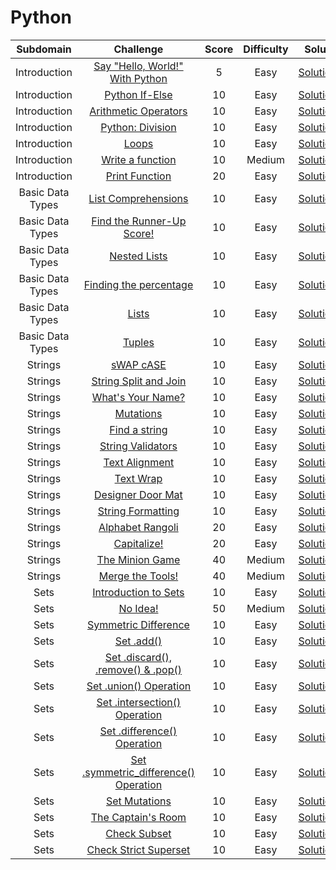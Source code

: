 # Python

|          Subdomain          |                                                        Challenge                                                         | Score  | Difficulty |                                                        Solution                                                        |
|:---------------------------:|:------------------------------------------------------------------------------------------------------------------------:|:------:|:----------:|:----------------------------------------------------------------------------------------------------------------------:|
|         Introduction        | [Say "Hello, World!" With Python](https://www.hackerrank.com/challenges/py-hello-world)                                  |    5   |    Easy    | [Solution.py](Introduction/Say%20Hello%2C%20World!%20With%20Python/Solution.py)                                 |
|         Introduction        | [Python If-Else](https://www.hackerrank.com/challenges/py-if-else)                                                       |   10   |    Easy    | [Solution.py](Introduction/Python%20If-Else/Solution.py)                                                        |
|         Introduction        | [Arithmetic Operators](https://www.hackerrank.com/challenges/python-arithmetic-operators)                                |   10   |    Easy    | [Solution.py](Introduction/Arithmetic%20Operators/Solution.py)                                                  |
|         Introduction        | [Python: Division](https://www.hackerrank.com/challenges/python-division)                                                |   10   |    Easy    | [Solution.py](Introduction/Python%20Division/Solution.py)                                                       |
|         Introduction        | [Loops](https://www.hackerrank.com/challenges/python-loops)                                                              |   10   |    Easy    | [Solution.py](Introduction/Loops/Solution.py)                                                                   |
|         Introduction        | [Write a function](https://www.hackerrank.com/challenges/write-a-function)                                               |   10   |   Medium   | [Solution.py](Introduction/Write%20a%20function/Solution.py)                                                    |
|         Introduction        | [Print Function](https://www.hackerrank.com/challenges/python-print)                                                     |   20   |    Easy    | [Solution.py](Introduction/Print%20Function/Solution.py)                                                        |
|       Basic Data Types      | [List Comprehensions](https://www.hackerrank.com/challenges/list-comprehensions)                                         |   10   |    Easy    | [Solution.py](Basic%20Data%20Types/List%20Comprehensions/Solution.py)                                           |
|       Basic Data Types      | [Find the Runner-Up Score!](https://www.hackerrank.com/challenges/find-second-maximum-number-in-a-list)                  |   10   |    Easy    | [Solution.py](Basic%20Data%20Types/Find%20the%20Runner-Up%20Score!/Solution.py)                                 |
|       Basic Data Types      | [Nested Lists](https://www.hackerrank.com/challenges/nested-list)                                                        |   10   |    Easy    | [Solution.py](Basic%20Data%20Types/Nested%20Lists/Solution.py)                                                  |
|       Basic Data Types      | [Finding the percentage](https://www.hackerrank.com/challenges/finding-the-percentage)                                   |   10   |    Easy    | [Solution.py](Basic%20Data%20Types/Finding%20the%20percentage/Solution.py)                                      |
|       Basic Data Types      | [Lists](https://www.hackerrank.com/challenges/python-lists)                                                              |   10   |    Easy    | [Solution.py](Basic%20Data%20Types/Lists/Solution.py)                                                           |
|       Basic Data Types      | [Tuples](https://www.hackerrank.com/challenges/python-tuples)                                                            |   10   |    Easy    | [Solution.py](Basic%20Data%20Types/Tuples/Solution.py)                                                          |
|           Strings           | [sWAP cASE](https://www.hackerrank.com/challenges/swap-case)                                                             |   10   |    Easy    | [Solution.py](Strings/sWAP%20cASE/Solution.py)                                                                  |
|           Strings           | [String Split and Join](https://www.hackerrank.com/challenges/python-string-split-and-join)                              |   10   |    Easy    | [Solution.py](Strings/String%20Split%20and%20Join/Solution.py)                                                  |
|           Strings           | [What's Your Name?](https://www.hackerrank.com/challenges/whats-your-name)                                               |   10   |    Easy    | [Solution.py](Strings/What's%20Your%20Name/Solution.py)                                                         |
|           Strings           | [Mutations](https://www.hackerrank.com/challenges/python-mutations)                                                      |   10   |    Easy    | [Solution.py](Strings/Mutations/Solution.py)                                                                    |
|           Strings           | [Find a string](https://www.hackerrank.com/challenges/find-a-string)                                                     |   10   |    Easy    | [Solution.py](Strings/Find%20a%20string/Solution.py)                                                            |
|           Strings           | [String Validators](https://www.hackerrank.com/challenges/string-validators)                                             |   10   |    Easy    | [Solution.py](Strings/String%20Validators/Solution.py)                                                          |
|           Strings           | [Text Alignment](https://www.hackerrank.com/challenges/text-alignment)                                                   |   10   |    Easy    | [Solution.py](Strings/Text%20Alignment/Solution.py)                                                             |
|           Strings           | [Text Wrap](https://www.hackerrank.com/challenges/text-wrap)                                                             |   10   |    Easy    | [Solution.py](Strings/Text%20Wrap/Solution.py)                                                                  |
|           Strings           | [Designer Door Mat](https://www.hackerrank.com/challenges/designer-door-mat)                                             |   10   |    Easy    | [Solution.py](Strings/Designer%20Door%20Mat/Solution.py)                                                        |
|           Strings           | [String Formatting](https://www.hackerrank.com/challenges/python-string-formatting)                                      |   10   |    Easy    | [Solution.py](Strings/String%20Formatting/Solution.py)                                                          |
|           Strings           | [Alphabet Rangoli](https://www.hackerrank.com/challenges/alphabet-rangoli)                                               |   20   |    Easy    | [Solution.py](Strings/Alphabet%20Rangoli/Solution.py)                                                           |
|           Strings           | [Capitalize!](https://www.hackerrank.com/challenges/capitalize)                                                          |   20   |    Easy    | [Solution.py](Strings/Capitalize!/Solution.py)                                                                  |
|           Strings           | [The Minion Game](https://www.hackerrank.com/challenges/the-minion-game)                                                 |   40   |   Medium   | [Solution.py](Strings/The%20Minion%20Game/Solution.py)                                                          |
|           Strings           | [Merge the Tools!](https://www.hackerrank.com/challenges/merge-the-tools)                                                |   40   |   Medium   | [Solution.py](Strings/Merge%20the%20Tools!/Solution.py)                                                         |
|             Sets            | [Introduction to Sets](https://www.hackerrank.com/challenges/py-introduction-to-sets)                                    |   10   |    Easy    | [Solution.py](Sets/Introduction%20to%20Sets/Solution.py)                                                        |
|             Sets            | [No Idea!](https://www.hackerrank.com/challenges/no-idea)                                                                |   50   |   Medium   | [Solution.py](Sets/No%20Idea!/Solution.py)                                                                      |
|             Sets            | [Symmetric Difference](https://www.hackerrank.com/challenges/symmetric-difference)                                       |   10   |    Easy    | [Solution.py](Sets/Symmetric%20Difference/Solution.py)                                                          |
|             Sets            | [Set .add()](https://www.hackerrank.com/challenges/py-set-add)                                                           |   10   |    Easy    | [Solution.py](Sets/Set%20.add()/Solution.py)                                                                    |
|             Sets            | [Set .discard(), .remove() & .pop()](https://www.hackerrank.com/challenges/py-set-discard-remove-pop)                    |   10   |    Easy    | [Solution.py](Sets/Set%20.discard()%2C%20.remove()%20%26%20.pop()/Solution.py)                                  |
|             Sets            | [Set .union() Operation](https://www.hackerrank.com/challenges/py-set-union)                                             |   10   |    Easy    | [Solution.py](Sets/Set%20.union()%20Operation/Solution.py)                                                      |
|             Sets            | [Set .intersection() Operation](https://www.hackerrank.com/challenges/py-set-intersection-operation)                     |   10   |    Easy    | [Solution.py](Sets/Set%20.intersection()%20Operation/Solution.py)                                               |
|             Sets            | [Set .difference() Operation](https://www.hackerrank.com/challenges/py-set-difference-operation)                         |   10   |    Easy    | [Solution.py](Sets/Set%20.difference()%20Operation/Solution.py)                                                 |
|             Sets            | [Set .symmetric_difference() Operation](https://www.hackerrank.com/challenges/py-set-symmetric-difference-operation)     |   10   |    Easy    | [Solution.py](Sets/Set%20.symmetric_difference()%20Operation/Solution.py)                                       |
|             Sets            | [Set Mutations](https://www.hackerrank.com/challenges/py-set-mutations)                                                  |   10   |    Easy    | [Solution.py](Sets/Set%20Mutations/Solution.py)                                                                 |
|             Sets            | [The Captain's Room](https://www.hackerrank.com/challenges/py-the-captains-room)                                         |   10   |    Easy    | [Solution.py](Sets/The%20Captain's%20Room/Solution.py)                                                          |
|             Sets            | [Check Subset](https://www.hackerrank.com/challenges/py-check-subset)                                                    |   10   |    Easy    | [Solution.py](Sets/Check%20Subset/Solution.py)                                                                  |
|             Sets            | [Check Strict Superset](https://www.hackerrank.com/challenges/py-check-strict-superset)                                  |   10   |    Easy    | [Solution.py](Sets/Check%20Strict%20Superset/Solution.py)                                                       |
